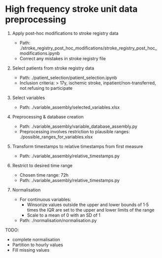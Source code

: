 # High frequency stroke unit data preprocessing

1. Apply post-hoc modifications to stroke registry data
   - Path: ./stroke_registry_post_hoc_modifications/stroke_registry_post_hoc_modifications.ipynb
   - Correct any mistakes in stroke registry file

2. Select patients from stroke registry data
   - Path: ./patient_selection/patient_selection.ipynb
   - Inclusion criteria: > 17y, ischemic stroke, inpatient/non-transferred, not refusing to participate

3. Select variables
   - Path: ./variable_assembly/selected_variables.xlsx

4. Preprocessing & database creation
   - Path: ./variable_assembly/variable_database_assembly.py
   - Preprocessing involves restriction to plausible ranges: ./possible_ranges_for_variables.xlsx

5. Transform timestamps to relative timestamps from first measure
   - Path: ./variable_assembly/relative_timestamps.py

6. Restrict to desired time range 
   - Chosen time range: 72h
   - Path: ./variable_assembly/relative_timestamps.py

7. Normalisation
   - For continuous variables:
      - Winsorize values outside the upper and lower bounds of 1⋅5 times the IQR are set to the upper and lower limits of the range
      - Scale to a mean of 0 with an SD of 1
   - Path: ./normalisation/normalisation.py

TODO:
- complete normalisation
- Partition to hourly values
- Fill missing values